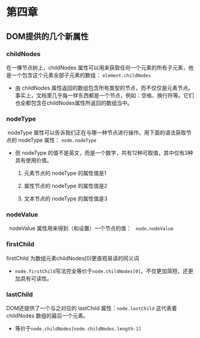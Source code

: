 # 第四章

## DOM提供的几个新属性

### childNodes

  在一棵节点树上，childNodes 属性可以用来获取任何一个元素的所有子元素，他是一个包含这个元素全部子元素的数组：
  <code>element.childNodes</code>
  - 由 childNodes 属性返回的数组包含所有类型的节点，而不仅仅是元素节点。事实上，文档里几乎每一样东西都是一个节点，例如：空格、换行符等。它们也全都包含在childNodes属性所返回的数组当中。

### nodeType

  nodeType 属性可以告诉我们正在与哪一种节点进行操作。用下面的语法获取节点的 nodeType 属性：
  <code>node.nodeType</code>
  - 但 nodeType 的值不是英文，而是一个数字，共有12种可取值，其中仅有3种具有使用价值。

    1.  元素节点的 nodeType 的属性值是1
  
    2.  属性节点的 nodeType 的属性值是2
  
    3.  文本节点的 nodeType 的属性值是3

### nodeValue

   nodeValue 属性用来得到（和设置）一个节点的值：
   <code>node.nodeValue</code>

### firstChild

  firstChild 为数组元素childNodes[0]更直观易读的同义词
  - <code>node.firstChild</code>写法完全等价于<code>node.childNodes[0]</code>。不仅更加简短，还更加具有可读性。

### lastChild

  DOM还提供了一个与之对应的 lastChild 属性：<code>node.lastChild</code> 这代表着 childNodes 数组的最后一个元素。
  - 等价于<code>node.childNodes[node.childNodes.length-1]</code>
  
